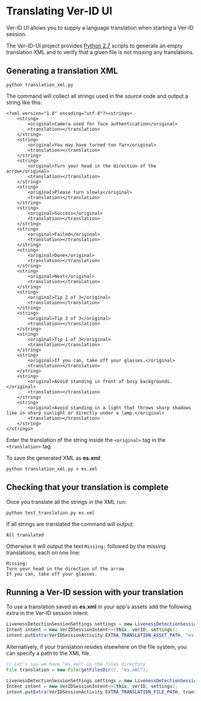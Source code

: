 # Translating Ver-ID UI

Ver-ID UI allows you to supply a language translation when starting a Ver-ID session.

The Ver-ID-UI project provides [Python 2.7](https://www.python.org/download/releases/2.7/) scripts to generate an empty translation XML and to verify that a given file is not missing any translations.

## Generating a translation XML

~~~shell
python translation_xml.py
~~~
The command will collect all strings used in the source code and output a string like this:

~~~shell
<?xml version="1.0" encoding="utf-8"?><strings>
    <string>
        <original>Camera used for face authentication</original>
        <translation></translation>
    </string>
    <string>
        <original>You may have turned too far</original>
        <translation></translation>
    </string>
    <string>
        <original>Turn your head in the direction of the arrow</original>
        <translation></translation>
    </string>
    <string>
        <original>Please turn slowly</original>
        <translation></translation>
    </string>
    <string>
        <original>Success</original>
        <translation></translation>
    </string>
    <string>
        <original>Failed</original>
        <translation></translation>
    </string>
    <string>
        <original>Done</original>
        <translation></translation>
    </string>
    <string>
        <original>Next</original>
        <translation></translation>
    </string>
    <string>
        <original>Tip 2 of 3</original>
        <translation></translation>
    </string>
    <string>
        <original>Tip 3 of 3</original>
        <translation></translation>
    </string>
    <string>
        <original>Tip 1 of 3</original>
        <translation></translation>
    </string>
    <string>
        <original>If you can, take off your glasses.</original>
        <translation></translation>
    </string>
    <string>
        <original>Avoid standing in front of busy backgrounds.</original>
        <translation></translation>
    </string>
    <string>
        <original>Avoid standing in a light that throws sharp shadows like in sharp sunlight or directly under a lamp.</original>
        <translation></translation>
    </string>
</strings>
~~~
Enter the translation of the string inside the `<original>` tag in the `<translation>` tag.

To save the generated XML as **es.xml**:

~~~shell
python translation_xml.py > es.xml
~~~

## Checking that your translation is complete
Once you translate all the strings in the XML run:

~~~shell
python test_translation.py es.xml
~~~
If all strings are translated the command will output:

~~~shell
All translated
~~~
Otherwise it will output the text `Missing:` followed by the missing translations, each on one line:

~~~shell
Missing:
Turn your head in the direction of the arrow
If you can, take off your glasses.
~~~

## Running a Ver-ID session with your translation

To use a translation saved as **es.xml** in your app's assets add the following extra in the Ver-ID session intent:

~~~java
LivenessDetectionSessionSettings settings = new LivenessDetectionSessionSettings();
Intent intent = new VerIDSessionIntent<>(this, verID, settings);
intent.putExtra(VerIDSessionActivity.EXTRA_TRANSLATION_ASSET_PATH, "es.xml");
~~~

Alternatively, if your translation resides elsewhere on the file system, you can specify a path to the XML file.

~~~java
// Let's say we have "es.xml" in the files directory
File translation = new File(getFilesDir(), "es.xml");

LivenessDetectionSessionSettings settings = new LivenessDetectionSessionSettings();
Intent intent = new VerIDSessionIntent<>(this, verID, settings);
intent.putExtra(VerIDSessionActivity.EXTRA_TRANSLATION_FILE_PATH, translation.getPath());
~~~
